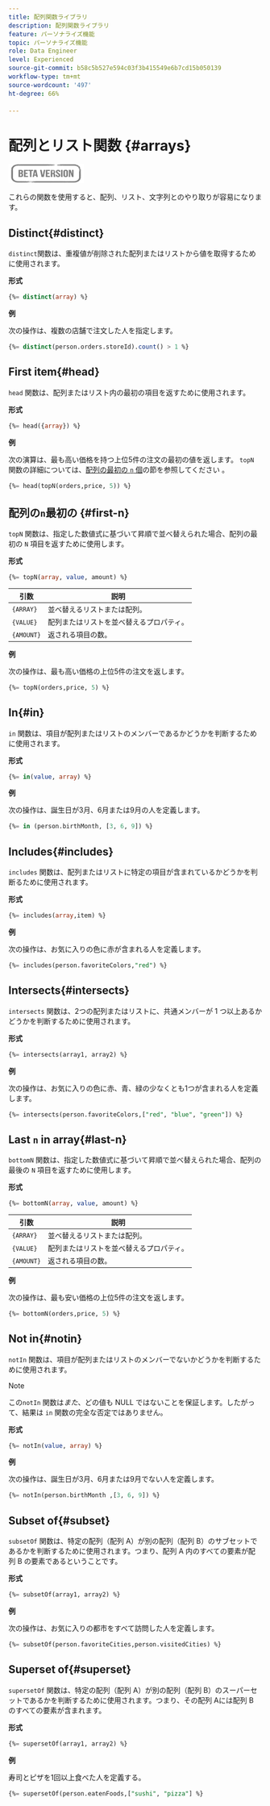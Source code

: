```yaml
---
title: 配列関数ライブラリ
description: 配列関数ライブラリ
feature: パーソナライズ機能
topic: パーソナライズ機能
role: Data Engineer
level: Experienced
source-git-commit: b58c5b527e594c03f3b415549e6b7cd15b050139
workflow-type: tm+mt
source-wordcount: '497'
ht-degree: 66%

---
```


# 配列とリスト関数 {#arrays}

![](../../assets/do-not-localize/badge.png)

これらの関数を使用すると、配列、リスト、文字列とのやり取りが容易になります。

## Distinct{#distinct}

`distinct`関数は、重複値が削除された配列またはリストから値を取得するために使用されます。

**形式**

```sql
{%= distinct(array) %}
```

**例**

次の操作は、複数の店舗で注文した人を指定します。

```sql
{%= distinct(person.orders.storeId).count() > 1 %}
```

## First item{#head}

`head` 関数は、配列またはリスト内の最初の項目を返すために使用されます。

**形式**

```sql
{%= head({array}) %}
```

**例**

次の演算は、最も高い価格を持つ上位5件の注文の最初の値を返します。 `topN` 関数の詳細については、[配列の最初の `n` 個](#first-n)の節を参照してください 。

```sql
{%= head(topN(orders,price, 5)) %}
```

## 配列の`n`最初の {#first-n}

`topN` 関数は、指定した数値式に基づいて昇順で並べ替えられた場合、配列の最初の `N` 項目を返すために使用します。

**形式**

```sql
{%= topN(array, value, amount) %}
```

| 引数 | 説明 |
| --------- | ----------- |
| `{ARRAY}` | 並べ替えるリストまたは配列。 |
| `{VALUE}` | 配列またはリストを並べ替えるプロパティ。 |
| `{AMOUNT}` | 返される項目の数。 |

**例**

次の操作は、最も高い価格の上位5件の注文を返します。

```sql
{%= topN(orders,price, 5) %}
```

## In{#in}

`in` 関数は、項目が配列またはリストのメンバーであるかどうかを判断するために使用されます。

**形式**

```sql
{%= in(value, array) %}
```

**例**

次の操作は、誕生日が3月、6月または9月の人を定義します。

```sql
{%= in (person.birthMonth, [3, 6, 9]) %}
```

## Includes{#includes}

`includes` 関数は、配列またはリストに特定の項目が含まれているかどうかを判断るために使用されます。

**形式**

```sql
{%= includes(array,item) %}
```

**例**

次の操作は、お気に入りの色に赤が含まれる人を定義します。

```sql
{%= includes(person.favoriteColors,"red") %}
```

## Intersects{#intersects}

`intersects` 関数は、2つの配列またはリストに、共通メンバーが 1 つ以上あるかどうかを判断するために使用されます。

**形式**

```sql
{%= intersects(array1, array2) %}
```

**例**

次の操作は、お気に入りの色に赤、青、緑の少なくとも1つが含まれる人を定義します。

```sql
{%= intersects(person.favoriteColors,["red", "blue", "green"]) %}
```


<!-- ## Intersection{#intersection}

The `intersection` function is used to determine the common members of two arrays or lists.

**Format**

```sql
intersection({ARRAY},{ARRAY})
```

**Example**

The following operation defines if person 1 and person 2 both have favorite colors of red, blue, and green.

```sql
intersection(person1.favoriteColors,person2.favoriteColors) = ["red", "blue", "green"]
```
-->

## Last `n` in array{#last-n}

`bottomN` 関数は、指定した数値式に基づいて昇順で並べ替えられた場合、配列の最後の `N` 項目を返すために使用します。

**形式**

```sql
{%= bottomN(array, value, amount) %}
```

| 引数 | 説明 |
| --------- | ----------- | 
| `{ARRAY}` | 並べ替えるリストまたは配列。 |
| `{VALUE}` | 配列またはリストを並べ替えるプロパティ。 |
| `{AMOUNT}` | 返される項目の数。 |

**例**

次の操作は、最も安い価格の上位5件の注文を返します。

```sql
{%= bottomN(orders,price, 5) %}
```


## Not in{#notin}

`notIn` 関数は、項目が配列またはリストのメンバーでないかどうかを判断するために使用されます。

>[!NOTE]
>
>この`notIn` 関数は&#x200B;*また*、どの値も NULL ではないことを保証します。したがって、結果は `in` 関数の完全な否定ではありません。

**形式**

```sql
{%= notIn(value, array) %}
```

**例**

次の操作は、誕生日が3月、6月または9月でない人を定義します。

```sql
{%= notIn(person.birthMonth ,[3, 6, 9]) %}
```


## Subset of{#subset}

`subsetOf` 関数は、特定の配列（配列 A）が別の配列（配列 B）のサブセットであるかを判断するために使用されます。つまり、配列 A 内のすべての要素が配列 B の要素であるということです。

**形式**

```sql
{%= subsetOf(array1, array2) %}
```

**例**

次の操作は、お気に入りの都市をすべて訪問した人を定義します。

```sql
{%= subsetOf(person.favoriteCities,person.visitedCities) %}
```

## Superset of{#superset}

`supersetOf` 関数は、特定の配列（配列 A）が別の配列（配列 B）のスーパーセットであるかを判断するために使用されます。つまり、その配列 Aには配列 B のすべての要素が含まれます。

**形式**

```sql
{%= supersetOf(array1, array2) %}
```

**例**

寿司とピザを1回以上食べた人を定義する。

```sql
{%= supersetOf(person.eatenFoods,["sushi", "pizza"] %}
```







